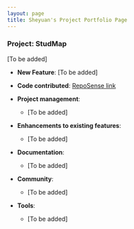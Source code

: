 ```yaml
---
layout: page
title: Sheyuan's Project Portfolio Page
---
```


### Project: StudMap

[To be added]

* **New Feature**: [To be added]

* **Code contributed**: [RepoSense link]()

* **Project management**:
  * [To be added]

* **Enhancements to existing features**:
  * [To be added]

* **Documentation**:
  * [To be added]

* **Community**:
  * [To be added]

* **Tools**:
  * [To be added]


